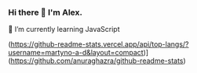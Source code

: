 ### Hi there 👋  I'm Alex.

🌱 I’m currently learning JavaScript

(https://github-readme-stats.vercel.app/api/top-langs/?username=martyno-a-d&layout=compact)](https://github.com/anuraghazra/github-readme-stats)

<!--
**martynov-a-d/martynov-a-d** is a ✨ _special_ ✨ repository because its `README.md` (this file) appears on your GitHub profile.

Here are some ideas to get you started:

- 🔭 I’m currently working on ...
- 🌱 I’m currently learning ...
- 👯 I’m looking to collaborate on ...
- 🤔 I’m looking for help with ...
- 💬 Ask me about ...
- 📫 How to reach me: ...
- 😄 Pronouns: ...
- ⚡ Fun fact: ...
-->
